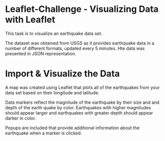 # Leaflet-Challenge -  Visualizing Data with Leaflet

This task is to visualize an earthquake data set.


The dataset was obtained from USGS as it provides earthquake data in a number of different formats, updated every 5 minutes. Hte data was presented in JSON representation.


# Import & Visualize the Data
A map was created using Leaflet that plots all of the earthquakes from your data set based on their longitude and latitude.


Data markers reflect the magnitude of the earthquake by their size and and depth of the earth quake by color. Earthquakes with higher magnitudes should appear larger and earthquakes with greater depth should appear darker in color.

Popups are included that provide additional information about the earthquake when a marker is clicked.

